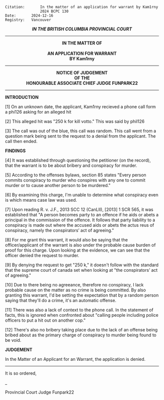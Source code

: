 	Citation:       In the matter of an application for warrant by Kam1rny
                	2024 BCPC 130
	Date:		2024-12-16
	Registry:	Vancouver

<p align="center"><b><i> IN THE BRITISH COLUMBIA PROVINCIAL COURT </b></i>

---

<p align="center"><b>
				IN THE MATTER OF
<br><br>			AN APPLICATION FOR WARRANT 
<br>                            BY Kam1rny
<br>				

---

<p align="center">		
				NOTICE OF JUDGEMENT
<br>				OF THE
<br>				HONOURABLE ASSOCIATE CHIEF JUDGE FUNPARK22

</b>
	
---

**INTRODUCTION**

[1] On an unknown date, the applicant, Kam1rny recieved a phone call form a phi126 asking for an alleged hit

[2] This alleged hit was "250 k for kill votto." This was said by phil126

[3] The call was out of the blue, this call was random. This call went from a question mark being sent to the request to a denial from the applicant. The call then ended.

**FINDINGS**

[4] It was established through questioning the petitioner (on the record), that the warrant is to be about bribery and conspiracy for murder.

[5] According to the offenses bylaws, section 85 states "Every person commits conspiracy to murder who conspires with any one to commit murder or to cause another person to be murdered."

[6] By examining this charge, I'm unable to determine what conspiracy even is which means case law was used. 

[7] Upon reading R. v. J.F., 2013 SCC 12 (CanLII), [2013] 1 SCR 565, it was established that "A person becomes party to an offence if he aids or abets a principal in the commission of the offence.  It follows that party liability to a conspiracy is made out where the accused aids or abets the actus reus of conspiracy, namely the conspirators’ act of agreeing."

[8] For me grant this warrant, it would also be saying that the officer/applicant of the warrant is also under the probable cause burden of proof for this charge. Upon looking at the evidence, we can see that the officer denied the request to murder.

[9] By denying the request to get "250 k," it doesn't follow with the standard that the supreme court of canada set when looking at "the conspirators’ act of agreeing."

[10] Due to there being no agreeance, therefore no conspiracy, I lack probable cause on the matter as no crime is being committed. By also granting this warrant, I'd be setting the expectation that by a random person saying that they'll do a crime, it's an automatic offense.

[11] There was also a lack of context to the phone call. In the statement of facts, this is ignored when confronted about "calling people including police officers to put a hit out on another cop."

[12] There's also no bribery taking place due to the lack of an offense being bribed about as the primary charge of conspiracy to murder being found to be void.



**JUDGEMENT**

In the Matter of an Applicant for an Warrant, the application is denied.


---
It is so ordered,

_
	
Provincial Court Judge Funpark22
